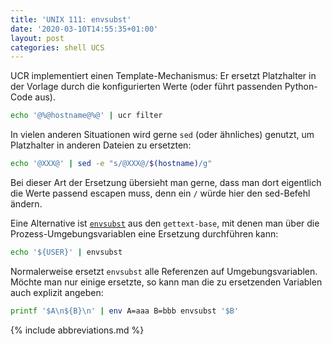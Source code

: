 ```yaml
---
title: 'UNIX 111: envsubst'
date: '2020-03-10T14:55:35+01:00'
layout: post
categories: shell UCS
---
```


UCR implementiert einen Template-Mechanismus: Er ersetzt Platzhalter in der Vorlage durch die konfigurierten Werte (oder führt passenden Python-Code aus).
```bash
echo '@%@hostname@%@' | ucr filter
```
In vielen anderen Situationen wird gerne `sed` (oder ähnliches) genutzt, um Platzhalter in anderen Dateien zu ersetzten:
```bash
echo '@XXX@' | sed -e "s/@XXX@/$(hostname)/g"
```
Bei dieser Art der Ersetzung übersieht man gerne, dass man dort eigentlich die Werte passend escapen muss, denn ein `/` würde hier den sed-Befehl ändern.

Eine Alternative ist [`envsubst`](man:envsubst(1)) aus den `gettext-base`, mit denen man über die Prozess-Umgebungsvariablen eine Ersetzung durchführen kann:
```bash
echo '${USER}' | envsubst
```
Normalerweise ersetzt `envsubst` alle Referenzen auf Umgebungsvariablen.
Möchte man nur einige ersetzte, so kann man die zu ersetzenden Variablen auch explizit angeben:
```bash
printf '$A\n${B}\n' | env A=aaa B=bbb envsubst '$B'
```

{% include abbreviations.md %}
